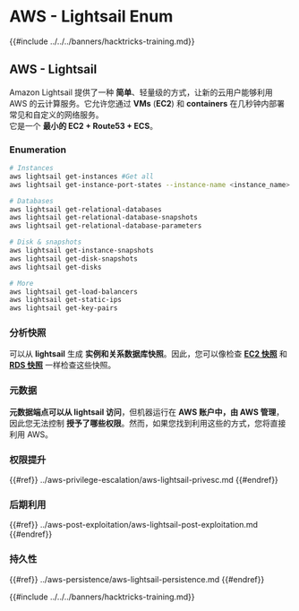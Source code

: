 # AWS - Lightsail Enum

{{#include ../../../banners/hacktricks-training.md}}

## AWS - Lightsail

Amazon Lightsail 提供了一种 **简单**、轻量级的方式，让新的云用户能够利用 AWS 的云计算服务。它允许您通过 **VMs** (**EC2**) 和 **containers** 在几秒钟内部署常见和自定义的网络服务。\
它是一个 **最小的 EC2 + Route53 + ECS**。

### Enumeration
```bash
# Instances
aws lightsail get-instances #Get all
aws lightsail get-instance-port-states --instance-name <instance_name> #Get open ports

# Databases
aws lightsail get-relational-databases
aws lightsail get-relational-database-snapshots
aws lightsail get-relational-database-parameters

# Disk & snapshots
aws lightsail get-instance-snapshots
aws lightsail get-disk-snapshots
aws lightsail get-disks

# More
aws lightsail get-load-balancers
aws lightsail get-static-ips
aws lightsail get-key-pairs
```
### 分析快照

可以从 **lightsail** 生成 **实例和关系数据库快照**。因此，您可以像检查 [**EC2 快照**](aws-ec2-ebs-elb-ssm-vpc-and-vpn-enum/#ebs) 和 [**RDS 快照**](aws-relational-database-rds-enum.md#enumeration) 一样检查这些快照。

### 元数据

**元数据端点可以从 lightsail 访问**，但机器运行在 **AWS 账户中，由 AWS 管理**，因此您无法控制 **授予了哪些权限**。然而，如果您找到利用这些的方式，您将直接利用 AWS。

### 权限提升

{{#ref}}
../aws-privilege-escalation/aws-lightsail-privesc.md
{{#endref}}

### 后期利用

{{#ref}}
../aws-post-exploitation/aws-lightsail-post-exploitation.md
{{#endref}}

### 持久性

{{#ref}}
../aws-persistence/aws-lightsail-persistence.md
{{#endref}}

{{#include ../../../banners/hacktricks-training.md}}
